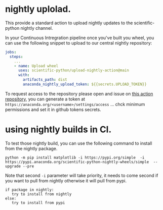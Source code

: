 # nightly uplolad. 


This provide a standard action to upload nightly updates to the
scientific-python nightly channel. 

In your Continuous Intregration pipeline once you've built you wheel, you can
use the following snippet to upload to our central nightly repository:


```yml
jobs:
  steps:
    ...
    - name: Upload wheel
      uses: scientific-python/upload-nightly-action@main
      with:
        artifacts_path: dist
        anaconda_nightly_upload_token: ${{secrets.UPLOAD_TOKEN}}
```


To request access to the repository please open and issue on [this action
repository](https://github.com/scientific-python/upload-nightly-action), you can
generate a token at `https://anaconda.org/<username>/settings/access` ... chck
minimum permissions and set it in github tokens secrets. 


# using nightly builds in CI. 

To test those nightly build, you can use the following command to install from
the nightly package. 

```
python -m pip install matplotlib -i https://pypi.org/simple  -i https://pypi.anaconda.org/scientific-python-nightly-wheels/simple  --upgrade --pre
```

Note that second `-i` parameter will take priority, it needs to come second if
you want to pull from nightly otherwise it will pull from pypi. 

```
if package in nightly:
   try to install from nightly
else:
   try to install from pypi
```
